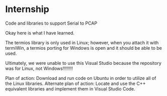 # Internship
Code and libraries to support Serial to PCAP

Okay here is what I have learned. 

The termios library is only used in Linux; however, when you attach it with termiWin, a termios porting for Windows is open and it should be able to be used. 

Ultimately, we were unable to use this Visual Studio because the repository was for Linux, not Windows!!!!!!!!

Plan of action: Download and run code on Ubuntu in order to utilize all of the Linux libraries. 
Alternate plan of action: Locate and use the C++ equivalent libraries and implement them in Visual Studio Code. 